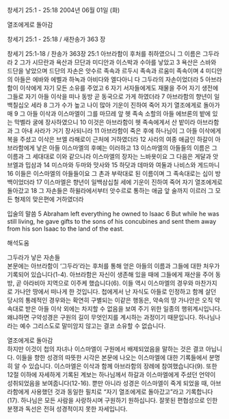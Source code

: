 창세기 25:1 - 25:18 
2004년 06월 01일 (화)

열조에게로 돌아감



창세기 25:1 - 25:18 / 새찬송가 363 장


창세기 25:1-18 / 찬송가 363장 
25:1 아브라함이 후처를 취하였으니 그 이름은 그두라라 2 그가 시므란과 욕산과 므단과 미디안과 이스박과 수아를 낳았고 3 욕산은 스바와 드단을 낳았으며 드단의 자손은 앗수르 족속과 르두시 족속과 르움미 족속이며 4 미디안의 아들은 에바와 에벨과 하녹과 아비다와 엘다아니 다 그두라의 자손이었더라 5 아브라함이 이삭에게 자기 모든 소유를 주었고 6 자기 서자들에게도 재물을 주어 자기 생전에 그들로 자기 아들 이삭을 떠나 동방 곧 동국으로 가게 하였더라 7 아브라함의 향년이 일백칠십오 세라 8 그가 수가 높고 나이 많아 기운이 진하여 죽어 자기 열조에게로 돌아가매 9 그 아들 이삭과 이스마엘이 그를 마므레 앞 헷 족속 소할의 아들 에브론의 밭에 있는 막벨라 굴에 장사하였으니 10 이것은 아브라함이 헷 족속에게서 산 밭이라 아브라함과 그 아내 사라가 거기 장사되니라 11 아브라함이 죽은 후에 하나님이 그 아들 이삭에게 복을 주셨고 이삭은 브엘 라해로이 근처에 거하였더라 12 사라의 여종 애굽인 하갈이 아브라함에게 낳은 아들 이스마엘의 후예는 이러하고 13 이스마엘의 아들들의 이름은 그 이름과 그 세대대로 이와 같으니라 이스마엘의 장자는 느바욧이요 그 다음은 게달과 앗브엘과 밉삼과 14 미스마와 두마와 맛사와 15 하닷과 데마와 여둘과 나비스와 게드마니 16 이들은 이스마엘의 아들들이요 그 촌과 부락대로 된 이름이며 그 족속대로는 십이 방백이었더라 17 이스마엘은 향년이 일백삼십칠 세에 기운이 진하여 죽어 자기 열조에게로 돌아갔고 18 그 자손들은 하윌라에서부터 앗수르로 통하는 애굽 앞 술까지 이르러 그 모든 형제의 맞은편에 거하였더라 

입술의 말씀 
5 Abraham left everything he owned to Isaac 6 But while he was still living, he gave gifts to the sons of his concubines and sent them away from his son Isaac to the land of the east.

해석도움





그두라가 낳은 자손들  
본문에는 아브라함이 ‘그두라’라는 후처를 통해 얻은 아들의 이름과 그들에 대한 처우가 기록되어 있습니다(1-4). 아브라함은 자신이 생존해 있을 때에 그들에게 재산을 주어 동방, 곧 아라비아 지역으로 이주케 했습니다(6). 이들 역시 이스마엘의 경우와 마찬가지로 가나안 땅에서 떠나게 한 것입니다. 첩에게서 난 자식도 아들로 인정하고 함께 살던 당시의 통례적인 경우와는 확연히 구별되는 이같은 행동은, 약속의 땅 가나안은 오직 약속대로 받은 아들 이삭 외에는 차지할 수 없음을 보여 주기 위한 일종의 행위계시입니다. 왜냐하면 구약성경은 구원의 길이 무엇인지를 계시하는 과정이기 때문입니다. 하나님나라는 예수 그리스도로 말미암지 않고는 결코 소유할 수 없습니다.     

열조에게로 돌아감  
하지만 이것이 첩의 자녀나 이스마엘이 구원에서 배제되었음을 말하는 것은 결코 아닙니다.  이들을 향한 성경의 따뜻한 시각은 본문에 나오는 이스마엘에 대한 기록들에서 분명히 알 수 있습니다. 이스마엘은 이삭과 함께 아브라함의 장례에 참여했습니다(9). 또한 12절 이하에 자세하게 기록된 계보는 하나님께서 하갈과 이스마엘에게 주셨던 언약이 성취되었음을 보여줍니다(12-16). 뿐만 아니라 성경은 이스마엘이 죽게 되었을 때, 아브라함에게 사용했던 것과 동일한 필치로 “자기 열조에게로 돌아갔고”라고 기록합니다(17). 하나님은 모든 사람을 사랑하시며 구원하기 원하십니다. 잘못된 편협성으로 인한 분쟁과 독선은 전혀 성경적이지 못한 자세입니다.